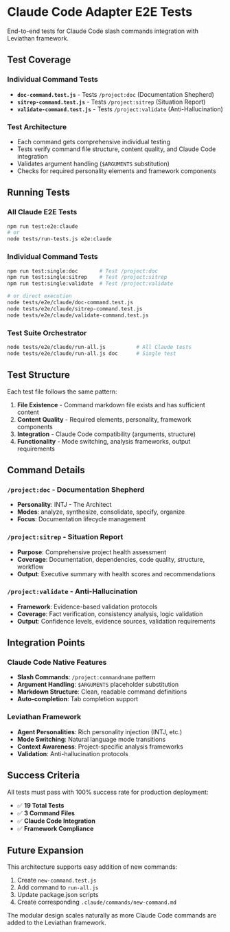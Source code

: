 # Claude Code Adapter E2E Tests

End-to-end tests for Claude Code slash commands integration with Leviathan framework.

## Test Coverage

### Individual Command Tests
- **`doc-command.test.js`** - Tests `/project:doc` (Documentation Shepherd)
- **`sitrep-command.test.js`** - Tests `/project:sitrep` (Situation Report)  
- **`validate-command.test.js`** - Tests `/project:validate` (Anti-Hallucination)

### Test Architecture
- Each command gets comprehensive individual testing
- Tests verify command file structure, content quality, and Claude Code integration
- Validates argument handling (`$ARGUMENTS` substitution)
- Checks for required personality elements and framework components

## Running Tests

### All Claude E2E Tests
```bash
npm run test:e2e:claude
# or
node tests/run-tests.js e2e:claude
```

### Individual Command Tests
```bash
npm run test:single:doc       # Test /project:doc
npm run test:single:sitrep    # Test /project:sitrep  
npm run test:single:validate  # Test /project:validate

# or direct execution
node tests/e2e/claude/doc-command.test.js
node tests/e2e/claude/sitrep-command.test.js
node tests/e2e/claude/validate-command.test.js
```

### Test Suite Orchestrator
```bash
node tests/e2e/claude/run-all.js          # All Claude tests
node tests/e2e/claude/run-all.js doc      # Single test
```

## Test Structure

Each test file follows the same pattern:

1. **File Existence** - Command markdown file exists and has sufficient content
2. **Content Quality** - Required elements, personality, framework components
3. **Integration** - Claude Code compatibility (arguments, structure)
4. **Functionality** - Mode switching, analysis frameworks, output requirements

## Command Details

### `/project:doc` - Documentation Shepherd
- **Personality**: INTJ - The Architect
- **Modes**: analyze, synthesize, consolidate, specify, organize
- **Focus**: Documentation lifecycle management

### `/project:sitrep` - Situation Report  
- **Purpose**: Comprehensive project health assessment
- **Coverage**: Documentation, dependencies, code quality, structure, workflow
- **Output**: Executive summary with health scores and recommendations

### `/project:validate` - Anti-Hallucination
- **Framework**: Evidence-based validation protocols
- **Coverage**: Fact verification, consistency analysis, logic validation
- **Output**: Confidence levels, evidence sources, validation requirements

## Integration Points

### Claude Code Native Features
- **Slash Commands**: `/project:commandname` pattern
- **Argument Handling**: `$ARGUMENTS` placeholder substitution
- **Markdown Structure**: Clean, readable command definitions
- **Auto-completion**: Tab completion support

### Leviathan Framework
- **Agent Personalities**: Rich personality injection (INTJ, etc.)
- **Mode Switching**: Natural language mode transitions
- **Context Awareness**: Project-specific analysis frameworks
- **Validation**: Anti-hallucination protocols

## Success Criteria

All tests must pass with 100% success rate for production deployment:
- ✅ **19 Total Tests**
- ✅ **3 Command Files** 
- ✅ **Claude Code Integration**
- ✅ **Framework Compliance**

## Future Expansion

This architecture supports easy addition of new commands:
1. Create `new-command.test.js` 
2. Add command to `run-all.js`
3. Update package.json scripts
4. Create corresponding `.claude/commands/new-command.md`

The modular design scales naturally as more Claude Code commands are added to the Leviathan framework.